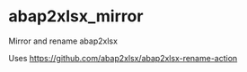 # abap2xlsx_mirror
Mirror and rename abap2xlsx


Uses https://github.com/abap2xlsx/abap2xlsx-rename-action
